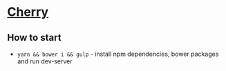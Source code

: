 # [Cherry](http://cherry-dev.surge.sh/)

## How to start
* `yarn && bower i && gulp` - install npm dependencies, bower packages and run dev-server
